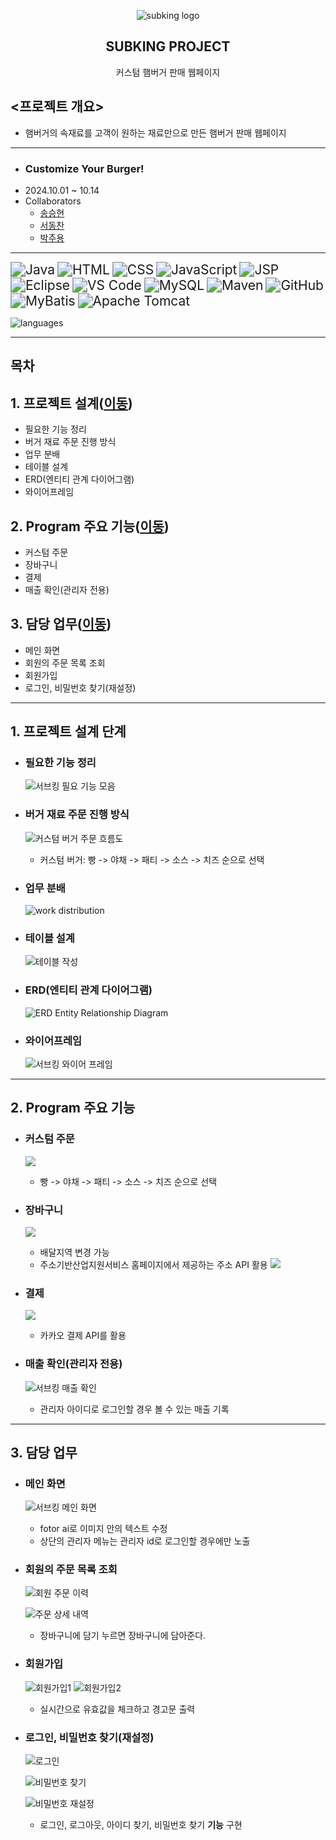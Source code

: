 <p align="center">
	<img src="https://github.com/user-attachments/assets/86846a95-bc23-4335-a3a3-ce00c4e424d0" alt="subking logo">
</p>
 <h2 align="center">
	 SUBKING PROJECT 
 </h2>
<div align="center">
    커스텀 햄버거 판매 웹페이지
</div>

## <프로젝트 개요>
- 햄버거의 속재료를 고객이 원하는 재료만으로 만든 햄버거 판매 웹페이지
---
- ### Customize Your Burger!
- 2024.10.01 ~ 10.14
- Collaborators
	- [송승현](https://github.com/seunghyeon22)
	- [서동찬](https://github.com/Seodongchann)
	- [박주용](https://github.com/cfyle)
---
 <img src="https://img.shields.io/badge/Java-007396?style=for-the-badge&logo=openJDK&logoColor=white" alt="Java" style="zoom: 1.5;" /> <img src="https://img.shields.io/badge/HTML-E34F26?style=for-the-badge&logo=html5&logoColor=white" alt="HTML" style="zoom: 1.5;" /> <img src="https://img.shields.io/badge/CSS-1572B6?style=for-the-badge&logo=css3&logoColor=white" alt="CSS" style="zoom: 1.5;" /> <img src="https://img.shields.io/badge/JavaScript-F7DF1E?style=for-the-badge&logo=javascript&logoColor=black" alt="JavaScript" style="zoom: 1.5;" /> <img src="https://img.shields.io/badge/JSP-323330?style=for-the-badge&logo=java&logoColor=white" alt="JSP" style="zoom: 1.5;" /> <img src="https://img.shields.io/badge/Eclipse-2C2255?style=for-the-badge&logo=eclipse&logoColor=white" alt="Eclipse" style="zoom: 1.5;" /> <img src="https://img.shields.io/badge/VS_Code-007ACC?style=for-the-badge&logo=visual-studio-code&logoColor=white" alt="VS Code" style="zoom: 1.5;" /> <img src="https://img.shields.io/badge/MySQL-4479A1?style=for-the-badge&logo=mysql&logoColor=white" alt="MySQL" style="zoom: 1.5;" /> <img src="https://img.shields.io/badge/Maven-C71A36?style=for-the-badge&logo=apache-maven&logoColor=white" alt="Maven" style="zoom: 1.5;" />  <img src="https://img.shields.io/badge/GitHub-181717?style=for-the-badge&logo=github&logoColor=white" alt="GitHub" style="zoom: 1.5;" /> <img src="https://img.shields.io/badge/MyBatis-1565C0?style=for-the-badge&logo=mybatis&logoColor=white" alt="MyBatis" style="zoom: 1.5;" /> <img src="https://img.shields.io/badge/Apache_Tomcat-F8DC75?style=for-the-badge&logo=apache-tomcat&logoColor=black" alt="Apache Tomcat" style="zoom: 1.5;" />
 
![languages](https://github.com/user-attachments/assets/c31baa30-ae31-401c-b28b-a330a3f0547d)

---
## 목차
## 1. 프로젝트 설계([이동](#1-프로젝트-설계-단계))
- 필요한 기능 정리
- 버거 재료 주문 진행 방식
- 업무 분배
- 테이블 설계
- ERD(엔티티 관계 다이어그램)
- 와이어프레임
## 2. Program 주요 기능([이동](#2-Program-주요-기능))
- 커스텀 주문
- 장바구니
- 결제
- 매출 확인(관리자 전용)
## 3. 담당 업무([이동](#3-담당-업무))
- 메인 화면
- 회원의 주문 목록 조회
- 회원가입
- 로그인, 비밀번호 찾기(재설정)
---
## 1. 프로젝트 설계 단계
- ### 필요한 기능 정리
	
	![서브킹 필요 기능 모음](https://github.com/user-attachments/assets/525f8d07-52b8-41cb-8419-60cd4808f5b7)
		
- ### 버거 재료 주문 진행 방식
		
	![커스텀 버거 주문 흐름도](https://github.com/user-attachments/assets/3e2e2230-60dd-4fe5-b589-692e245bb9d7)
	- 커스텀 버거: 빵 -> 야채 -> 패티 -> 소스 -> 치즈 순으로 선택

- ### 업무 분배
		
	![work distribution](https://github.com/user-attachments/assets/3ad1f4d0-b195-4e79-b423-32c6de7a3035)

- ### 테이블 설계
 		
	![테이블 작성](https://github.com/user-attachments/assets/93538a2f-8c2e-49e2-8d75-d9d6f2c9e1ba)

- ### ERD(엔티티 관계 다이어그램)
		
	![ERD Entity Relationship Diagram](https://github.com/user-attachments/assets/91971e53-a6a1-4316-940f-96834ff87133)

- ### 와이어프레임
		
	![서브킹 와이어 프레임](https://github.com/user-attachments/assets/348bfde9-a407-4338-98b3-035c753d4ec6)

---
## 2. Program 주요 기능
- ### 커스텀 주문

	![](빵%20주문하기.jpg)
	- 빵 -> 야채 -> 패티 -> 소스 -> 치즈 순으로 선택

- ### 장바구니

	![](장바구니.jpg)
	- 배달지역 변경 가능
	- 주소기반산업지원서비스 홈페이지에서 제공하는 주소 API 활용
	![](도로명주소%20API.jpg)

- ### 결제
	
	![](결제하기.jpg)
	- 카카오 결제 API를 활용

- ### 매출 확인(관리자 전용)

	![서브킹 매출 확인](https://github.com/user-attachments/assets/0fef9cf5-cb62-4d07-a063-5dce4a16d0a4)
	- 관리자 아이디로 로그인할 경우 볼 수 있는 매출 기록

---
## 3. 담당 업무
- ### 메인 화면

	![서브킹 메인 화면](https://github.com/user-attachments/assets/e5adb73a-a7aa-498f-b249-801f3a970c63)
	- fotor ai로 이미지 안의 텍스트 수정
	- 상단의 관리자 메뉴는 관리자 id로 로그인할 경우에만 노출

- ### 회원의 주문 목록 조회
	
	![회원 주문 이력](https://github.com/user-attachments/assets/3b3bdfc9-bc9f-4917-ac0d-23e3f95f532c)

	
	![주문 상세 내역](https://github.com/user-attachments/assets/c86596f7-9ca8-4ce2-aa0f-00c7fc822066)
	- 장바구니에 담기 누르면 장바구니에 담아준다.

- ### 회원가입
	
	![회원가입1](https://github.com/user-attachments/assets/ae296e76-b7fe-46a0-928c-8562e46cc962)
	![회원가입2](https://github.com/user-attachments/assets/88ece3d1-b458-4a75-bb27-12ac2bf583c5)
	- 실시간으로 유효값을 체크하고 경고문 출력

- ### 로그인, 비밀번호 찾기(재설정)

	![로그인](https://github.com/user-attachments/assets/6328c9c2-603e-41e4-af1c-b3e03e013e41)

	![비밀번호 찾기](https://github.com/user-attachments/assets/1e38a2f1-90b7-423e-bf36-afaad8a686da)

	![비밀번호 재설정](https://github.com/user-attachments/assets/4493cd06-3417-4bc4-a7f0-fbf5d0c31e8b)

	- 로그인, 로그아웃, 아이디 찾기, 비밀번호 찾기 **기능** 구현 


